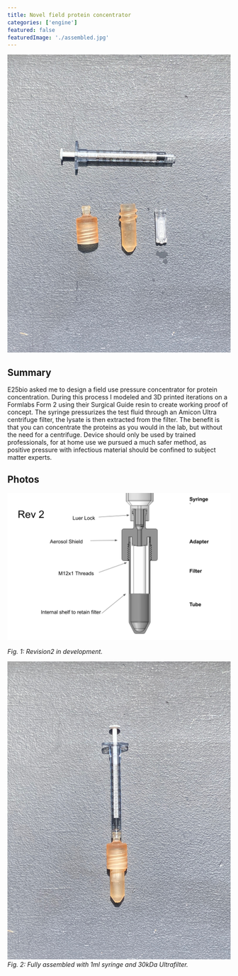 ```yaml
---
title: Novel field protein concentrator
categories: ['engine']
featured: false
featuredImage: './assembled.jpg'
---
```

![](disassembled.jpeg)

## Summary
E25bio asked me to design a field use pressure concentrator for protein concentration. During this process I modeled and 3D printed iterations on a Formlabs Form 2 using their Surgical Guide resin to create working proof of concept. The syringe pressurizes the test fluid through an Amicon Ultra centrifuge filter, the lysate is then extracted from the filter. The benefit is that you can concentrate the proteins as you would in the lab, but without the need for a centrifuge. Device should only be used by trained professionals, for at home use we pursued a much safer method, as positive pressure with infectious material should be confined to subject matter experts.


## Photos
![](solidmodel.png)

*Fig. 1: Revision2 in development.*

![](assembled.jpeg)
*Fig. 2: Fully assembled with 1ml syringe and 30kDa Ultrafilter.*
